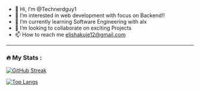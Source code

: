 - 👋 Hi, I’m @Technerdguy1
- 👀 I’m interested in web development with focus on Backend!!
- 🌱 I’m currently learning Software Engineering with alx
- 💞️ I’m looking to collaborate on exciting Projects 
- 📫 How to reach me elishakuje12@gmail.com 


---

### :fire: My Stats :
[![GitHub Streak](https://github-readme-streak-stats.herokuapp.com?user=Technerdguy1)](https://git.io/streak-stats)

[![Top Langs](https://github-readme-stats.vercel.app/api/top-langs/?username=Technerdguy1&layout=compact&theme=vision-friendly-dark)](https://github.com/Technerdguy1/github-readme-stats)

<!---
Technerdguy1/Technerdguy1 is a ✨ special ✨ repository because its `README.md` (this file) appears on your GitHub profile.
You can click the Preview link to take a look at your changes.
--->
